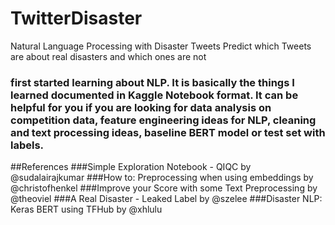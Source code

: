 # TwitterDisaster
Natural Language Processing with Disaster Tweets Predict which Tweets are about real disasters and which ones are not

### first started learning about NLP. It is basically the things I learned documented in Kaggle Notebook format. It can be helpful for you if you are looking for data analysis on competition data, feature engineering ideas for NLP, cleaning and text processing ideas, baseline BERT model or test set with labels.

##References 
###Simple Exploration Notebook - QIQC by @sudalairajkumar
###How to: Preprocessing when using embeddings by @christofhenkel
###Improve your Score with some Text Preprocessing by @theoviel
###A Real Disaster - Leaked Label by @szelee
###Disaster NLP: Keras BERT using TFHub by @xhlulu
